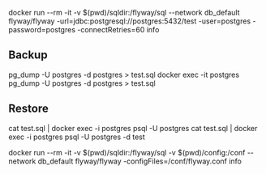 docker run --rm  -it -v $(pwd)/sqldir:/flyway/sql  --network db_default flyway/flyway  -url=jdbc:postgresql://postgres:5432/test  -user=postgres -password=postgres -connectRetries=60 info

## Backup
pg_dump -U postgres -d postgres > test.sql
docker exec -it postgres pg_dump -U postgres -d postgres > test.sql

## Restore

cat test.sql | docker exec -i postgres psql -U postgres
cat test.sql | docker exec -i postgres psql -U postgres -d test



docker run --rm  -it -v $(pwd)/sqldir:/flyway/sql -v $(pwd)/config:/conf  --network db_default flyway/flyway  -configFiles=/conf/flyway.conf  info